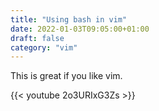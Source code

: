 ```yaml
---
title: "Using bash in vim"
date: 2022-01-03T09:05:00+01:00
draft: false
category: "vim"
---
```


This is great if you like vim.

{{< youtube 2o3URIxG3Zs >}}

